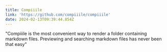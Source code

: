 ```yaml
---
title: Compiiile
link: 'https://github.com/compiiile/compiiile'
date: 2024-02-13T09:39:44.854Z
---
```


"Compiiile is the most convenient way to render a folder containing markdown files. Previewing and searching markdown files has never been that easy"
